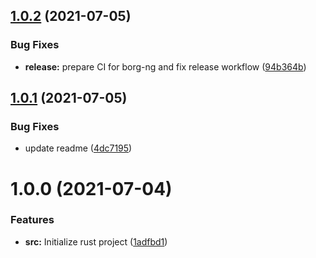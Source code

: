 ## [1.0.2](https://github.com/freq-data/node-watcher/compare/v1.0.1...v1.0.2) (2021-07-05)


### Bug Fixes

* **release:** prepare CI for borg-ng and fix release workflow ([94b364b](https://github.com/freq-data/node-watcher/commit/94b364be1f8913c88222aa236283e01b4f48f3b4))

## [1.0.1](https://github.com/freq-data/node-watcher/compare/v1.0.0...v1.0.1) (2021-07-05)


### Bug Fixes

* update readme ([4dc7195](https://github.com/freq-data/node-watcher/commit/4dc71955c1895ed0d0482027bdd630287464c681))

# 1.0.0 (2021-07-04)


### Features

* **src:** Initialize rust project ([1adfbd1](https://github.com/freq-data/node-watcher/commit/1adfbd1ab7f0763f62193edcbb878377ad7f7738))
